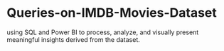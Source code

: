 # Queries-on-IMDB-Movies-Dataset
using SQL and Power BI to process, analyze, and visually present meaningful insights derived from the dataset.
